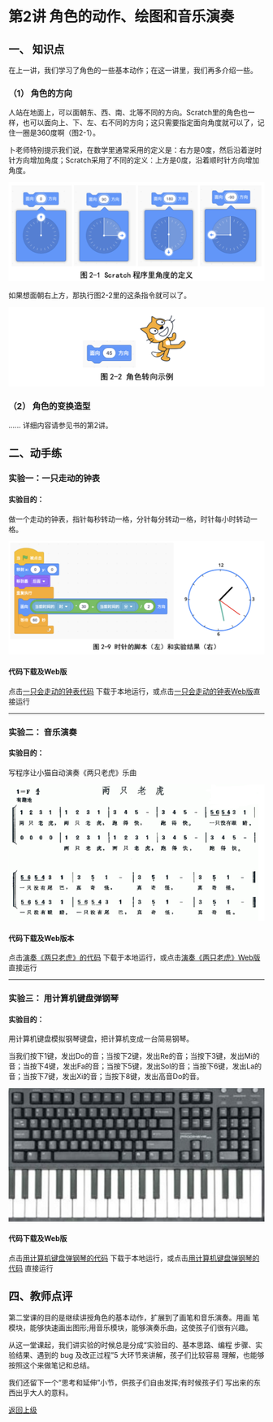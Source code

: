 
# 第2讲 角色的动作、绘图和音乐演奏

## 一、	知识点

在上一讲，我们学习了角色的一些基本动作；在这一讲里，我们再多介绍一些。

### （1）	角色的方向

人站在地面上，可以面朝东、西、南、北等不同的方向。Scratch里的角色也一样，也可以面向上、下、左、右不同的方向；这只需要指定面向角度就可以了，记住一圈是360度啊（图2-1）。

卜老师特别提示我们说，在数学里通常采用的定义是：右方是0度，然后沿着逆时针方向增加角度；Scratch采用了不同的定义：上方是0度，沿着顺时针方向增加角度。

![图2-1](Figures/Lec2-1.png)

如果想面朝右上方，那执行图2-2里的这条指令就可以了。


![图2-1](Figures/Lec2-2.png)


### （2）	角色的变换造型
......
详细内容请参见书的第2讲。

## 二、动手练

### 实验一：一只走动的钟表

#### 实验目的： 

做一个走动的钟表，指针每秒转动一格，分针每分转动一格，时针每小时转动一格。

![图2-1](Figures/Lec2-9.png)

#### 代码下载及Web版

点击[一只会走动的钟表代码](Code/第2讲-会走的钟表.sb3) 下载于本地运行，或点击[一只会走动的钟表Web版](https://scratch.mit.edu/projects/683226115)直接运行


--- 

### 实验二： 音乐演奏

#### 实验目的： 

写程序让小猫自动演奏《两只老虎》乐曲

![图2-1](Figures/Lec2-2Tigers.png)

#### 代码下载及Web版本 

点击[演奏《两只老虎》的代码](Code/第2讲-两只老虎.sb3) 下载于本地运行，或点击[演奏《两只老虎》Web版](https://scratch.mit.edu/projects/683223592/)直接运行



---
### 实验三： 用计算机键盘弹钢琴

#### 实验目的： 

用计算机键盘模拟钢琴键盘，把计算机变成一台简易钢琴。

当我们按下1键，发出Do的音；当按下2键，发出Re的音；当按下3键，发出Mi的音；当按下4键，发出Fa的音；当按下5键，发出Sol的音；当按下6键，发出La的音；当按下7键，发出Xi的音；当按下8键，发出高音Do的音。

![图2-1](Figures/Lec2-Piano.png)

#### 代码下载及Web版

点击[用计算机键盘弹钢琴的代码](Code/第2讲-钢琴.sb3) 下载于本地运行，或点击[用计算机键盘弹钢琴的代码](https://scratch.mit.edu/projects/683227239/) 直接运行


## 四、教师点评
第二堂课的目的是继续讲授角色的基本动作，扩展到了画笔和音乐演奏。用画 笔模块，能够快速画出图形;用音乐模块，能够演奏乐曲，这使孩子们很有兴趣。

从这一堂课起，我们讲实验的时候总是分成“实验目的、基本思路、编程 步骤、实验结果、遇到的 bug 及改正过程”5 大环节来讲解，孩子们比较容易 理解，也能够按照这个来做笔记和总结。

我们还留下一个“思考和延伸”小节，供孩子们自由发挥;有时候孩子们 写出来的东西出乎大人的意料。

[返回上级](index.md)




